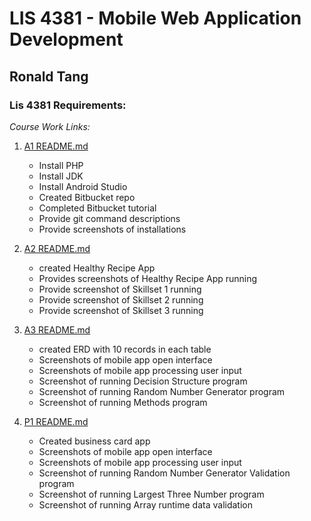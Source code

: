 # LIS 4381 - Mobile Web Application Development

## Ronald Tang

### Lis 4381 Requirements:

*Course Work Links:*

1. [A1 README.md](a1/README.md "My A1 README.md file")
    - Install PHP
    - Install JDK
    - Install Android Studio
    - Created Bitbucket repo
    - Completed Bitbucket tutorial
    - Provide git command descriptions
    - Provide screenshots of installations

2. [A2 README.md](a2/README.md "My A2 README.md file")
    - created Healthy Recipe App
    - Provides screenshots of Healthy Recipe App running
    - Provide screenshot of Skillset 1 running
    - Provide screenshot of Skillset 2 running
    - Provide screenshot of Skillset 3 running

3. [A3 README.md](a3/README.md "My A3 README.md file")
    - created ERD with 10 records in each table
    - Screenshots of mobile app open interface
    - Screenshots of mobile app processing user input
    - Screenshot of running Decision Structure program
    - Screenshot of running Random Number Generator program
    - Screenshot of running Methods program

4. [P1 README.md](p1/README.md "My P1 README.md file")
    - Created business card app
    - Screenshots of mobile app open interface
    - Screenshots of mobile app processing user input
    - Screenshot of running Random Number Generator Validation program
    - Screenshot of running Largest Three Number program
    - Screenshot of running Array runtime data validation
